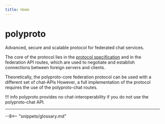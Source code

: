 ```yaml
---
title: Home
---
```



# polyproto

Advanced, secure and scalable protocol for federated chat services.

The core of the protocol lies in the [protocol specification](./specification.md) and in the federation
API routes, which are used to negotiate and establish connections between foreign servers and
clients. 

Theoretically, the polyproto-core federation protocol can be used with a different set of chat-APIs 
However, a full implementation of the protocol requires the use of the
polyproto-chat routes. 

!!! info
    polyproto provides no chat-interoperability if you do not use the polyproto-chat API.

---

--8<-- "snippets/glossary.md"